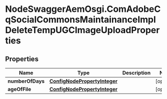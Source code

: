 # NodeSwaggerAemOsgi.ComAdobeCqSocialCommonsMaintainanceImplDeleteTempUGCImageUploadProperties

## Properties

Name | Type | Description | Notes
------------ | ------------- | ------------- | -------------
**numberOfDays** | [**ConfigNodePropertyInteger**](ConfigNodePropertyInteger.md) |  | [optional] 
**ageOfFile** | [**ConfigNodePropertyInteger**](ConfigNodePropertyInteger.md) |  | [optional] 


